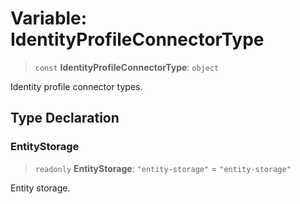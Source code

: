 # Variable: IdentityProfileConnectorType

> `const` **IdentityProfileConnectorType**: `object`

Identity profile connector types.

## Type Declaration

### EntityStorage

> `readonly` **EntityStorage**: `"entity-storage"` = `"entity-storage"`

Entity storage.
